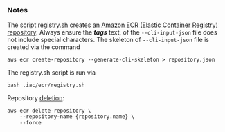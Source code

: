 <br>

### Notes

The script [registry.sh](registry.sh) creates [an Amazon ECR (Elastic Container Registry) repository](https://awscli.amazonaws.com/v2/documentation/api/latest/reference/ecr/create-repository.html).  Always ensure the _**tags**_ text, of the `--cli-input-json` file does not include special characters.  The skeleton of `--cli-input-json` file is created via the command

```shell
aws ecr create-repository --generate-cli-skeleton > repository.json
```

The registry.sh script is run via

```shell
bash .iac/ecr/registry.sh
```

Repository [deletion](https://awscli.amazonaws.com/v2/documentation/api/latest/reference/ecr/delete-repository.html):

```shell
aws ecr delete-repository \
    --repository-name {repository.name} \
    --force
```

<br>
<br>

<br>
<br>

<br>
<br>

<br>
<br>
